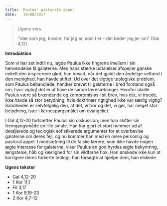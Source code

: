 ```yaml
---
title:  Paulus' pastorale appel
date:   19/08/2017
---
```


> <p>Ugens vers</p>
> ”Vær som jeg, brødre, for jeg er, som I er – det beder jeg jer om” (Gal 4,12).

**Introduktion**

Som vi har set indtil nu, lagde Paulus ikke fingrene imellem i sin henvendelse til galaterne. Men hans stærke udtalelser afspejler ganske enkelt den inspirerede glød, han besad, når det gjaldt den åndelige velfærd i den menighed, han havde stiftet. Ud over det vigtige teologiske problem, som Paulus behandlede, handler brevet til galaterne i bred forstand også om, hvor vigtigt det er at have de sande læresætninger. Hvorfor skulle Paulus være så brændende og kompromisløs i sit brev, hvis det, vi troede, ikke havde så stor betydning, hvis doktrinær rigtighed ikke var særlig vigtig? Sandheden er selvfølgelig den, at det, vi tror og det, vi gør, har meget stor betydning, især i kernespørgsmålet om evangeliet.

I Gal 4,12-20 fortsætter Paulus sin diskussion; men han skifter sin fremgangsmåde en lille smule. Han har gjort et stort nummer ud af detaljerede og teologisk sofistikerede argumenter for at overbevise galaterne om deres fejl, og nu kommer han med en mere personlig og pastoral appel. I modsætning til de falske lærere, som ikke havde nogen ægte interesse for galaterne, viser Paulus en god hyrdes ægte bekymring, ængstelse, håb og kærlighed for sin vildfarne flok. Han ønskede ikke kun at korrigere deres forkerte teologi; han forsøgte at hjælpe dem, han elskede.

**Ugens tekster**

* Gal 4,12-20
* 1 Kor 11,1
* Fil 3,17
* 1 Kor 9,19-23 
* 2 Kor 4,7-12
